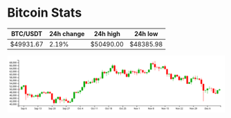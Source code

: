# Bitcoin Stats

BTC/USDT|24h change|24h high|24h low|
|---|---|---|---|
|$49931.67|2.19%|$50490.00|$48385.98|

<img src="./chart.svg">

